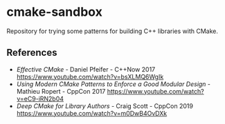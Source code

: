 # cmake-sandbox

Repository for trying some patterns for building C++ libraries with CMake.

## References

- _Effective CMake_ - Daniel Pfeifer - C++Now 2017 https://www.youtube.com/watch?v=bsXLMQ6WgIk
- _Using Modern CMake Patterns to Enforce a Good Modular Design_ - Mathieu Ropert - CppCon 2017 https://www.youtube.com/watch?v=eC9-iRN2b04
- _Deep CMake for Library Authors_ - Craig Scott - CppCon 2019 https://www.youtube.com/watch?v=m0DwB4OvDXk

